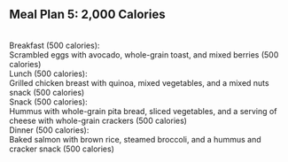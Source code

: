 ## Meal Plan 5: 2,000 Calories
<br>
Breakfast (500 calories):
<br>
Scrambled eggs with avocado, whole-grain toast, and mixed berries (500 calories)
<br>
Lunch (500 calories):
<br>
Grilled chicken breast with quinoa, mixed vegetables, and a mixed nuts snack (500 calories)
<br>
Snack (500 calories):
<br>
Hummus with whole-grain pita bread, sliced vegetables, and a serving of cheese with whole-grain crackers (500 calories)
<br>
Dinner (500 calories):
<br>
Baked salmon with brown rice, steamed broccoli, and a hummus and cracker snack (500 calories)